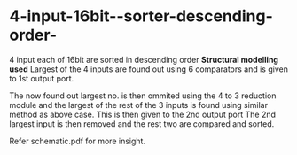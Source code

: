 # 4-input-16bit--sorter-descending-order-
4 input each of 16bit are sorted in descending order
**Structural modelling used**
Largest of the 4 inputs are found out using 6 comparators and is given to 1st output port.

The now found out largest no. is then ommited using the 4 to 3 reduction module and the largest of the rest of the 3 inputs is found using similar method as above case.
This is then given to the 2nd output port
The 2nd largest input is then removed and the rest two  are compared and sorted.

Refer schematic.pdf for more insight.
